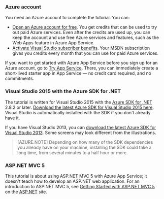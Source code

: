 ### Azure account

You need an Azure account to complete the tutorial. You can:

* [Open an Azure account for free](/pricing/free-trial/?WT.mc_id=A261C142F). You get credits that can be used to try out paid Azure services. Even after the credits are used up, you can keep the account and use free Azure services and features, such as the Web Apps feature in Azure App Service.
* [Activate Visual Studio subscriber benefits](/pricing/member-offers/msdn-benefits-details/?WT.mc_id=A261C142F). Your MSDN subscription gives you credits every month that you can use for paid Azure services.

If you want to get started with Azure App Service before you sign up for an Azure account, go to [Try App Service](http://go.microsoft.com/fwlink/?LinkId=523751). There, you can immediately create a short-lived starter  app in App Service — no credit card required, and no commitments.

### <a name="setupdevenv"></a>Visual Studio 2015 with the Azure SDK for .NET

The tutorial is written for Visual Studio 2015 with the [Azure SDK for .NET](../articles/dotnet-sdk.md) 2.8.2 or later. [Download the latest Azure SDK for Visual Studio 2015 here](http://go.microsoft.com/fwlink/?linkid=518003). Visual Studio is automatically installed with the SDK if you don't already have it.

If you have Visual Studio 2013, you can [download the latest Azure SDK for Visual Studio 2013](http://go.microsoft.com/fwlink/?LinkID=324322). Some screens may look different from the illustrations.

>[AZURE.NOTE] Depending on how many of the SDK dependencies you already have on your machine, installing the SDK could take a long time, from several minutes to a half hour or more.

### ASP.NET MVC 5

This tutorial is about using ASP.NET MVC 5 with Azure App Service; it doesn't teach how to develop an ASP.NET web application. For an introduction to ASP.NET MVC 5, see [Getting Started with ASP.NET MVC 5](http://www.asp.net/mvc/overview/getting-started/introduction/getting-started) on the [ASP.NET](http://asp.net/) site.